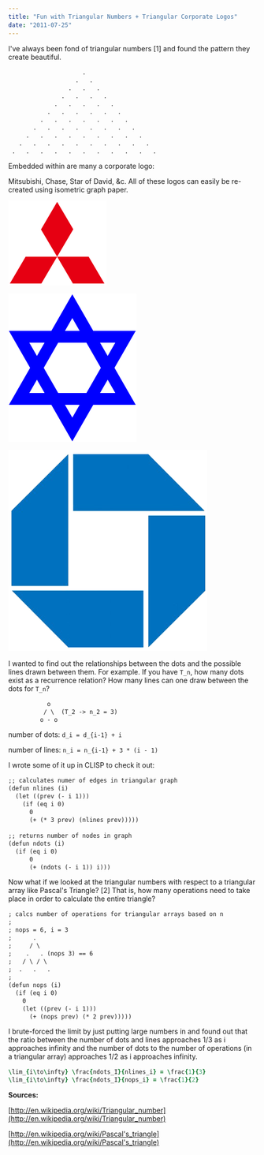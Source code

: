 ```yaml
---
title: "Fun with Triangular Numbers + Triangular Corporate Logos"
date: "2011-07-25"
---
```


I've always been fond of triangular numbers \[1\] and found the pattern they create beautiful.

                         .
                       .   .
                     .   .   .
                   .   .   .   .
                 .   .   .   .   .
               .   .   .   .   .   .
             .   .   .   .   .   .   .
           .   .   .   .   .   .   .   .
         .   .   .   .   .   .   .   .   .
       .   .   .   .   .   .   .   .   .   .
     .   .   .   .   .   .   .   .   .   .   .

Embedded within are many a corporate logo:

Mitsubishi, Chase, Star of David, &c. All of these logos can easily be re-created using isometric graph paper.

![Mitsubishi Triangle Logo](./images/mitsubishi-logo.png "Mitsubishi Logo")

![](./images/star-of-david.png "Star of David / Seal of Solomon")

![Chase Logo](./images/chase-logo.png "Chase Logo")

I wanted to find out the relationships between the dots and the possible lines drawn between them. For example. If you have `T_n`, how many dots exist as a recurrence relation? How many lines can one draw between the dots for `T_n`?
```
           o
          / \  (T_2 -> n_2 = 3)
         o - o
```

number of dots: `d_i = d_{i-1} + i`

number of lines: `n_i = n_{i-1} + 3 * (i - 1)`

I wrote some of it up in CLISP to check it out:

```
;; calculates numer of edges in triangular graph
(defun nlines (i)
  (let ((prev (- i 1)))
    (if (eq i 0)
      0
      (+ (* 3 prev) (nlines prev)))))

;; returns number of nodes in graph
(defun ndots (i)
  (if (eq i 0)
      0
      (+ (ndots (- i 1)) i)))
```

Now what if we looked at the triangular numbers with respect to a triangular array like Pascal's Triangle? \[2\] That is, how many operations need to take place in order to calculate the entire triangle?

```
; calcs number of operations for triangular arrays based on n
;
; nops = 6, i = 3
;      .
;     / \
;    .   . (nops 3) == 6
;   / \ / \
;  .   .   .
;
(defun nops (i)
  (if (eq i 0)
    0
    (let ((prev (- i 1)))
      (+ (nops prev) (* 2 prev)))))
```

I brute-forced the limit by just putting large numbers in and found out that
the ratio between the number of dots and lines approaches 1/3 as i approaches
infinity and the number of dots to the number of operations (in a triangular
array) approaches 1/2 as i approaches infinity.

```j
\lim_{i\to\infty} \frac{ndots_I}{nlines_i} = \frac{1}{3}
\lim_{i\to\infty} \frac{ndots_I}{nops_i} = \frac{1}{2}
```

**Sources:**

[http://en.wikipedia.org/wiki/Triangular_number](http://en.wikipedia.org/wiki/Triangular_number)

[http://en.wikipedia.org/wiki/Pascal's_triangle](http://en.wikipedia.org/wiki/Pascal's_triangle)
